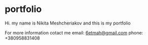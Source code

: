 portfolio
=========
Hi. my name is Nikita Meshcheriakov and this is my portfolio


For more information cotact me
  email: 6etmah@gmail.com
  phone: +380958831408
